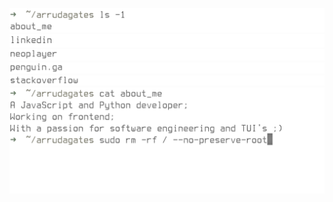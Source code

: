 ![](0t.png)
[![](1t.png)](https://www.linkedin.com/in/gabriel-facco-de-arruda-00880787/)
[![](2t.png)](https://github.com/arrudagates/neoplayer)
[![](3t.png)](https://penguin.ga)
[![](4t.png)](https://stackoverflow.com/users/8927788/gabriel-arruda)
![](5t.png)
